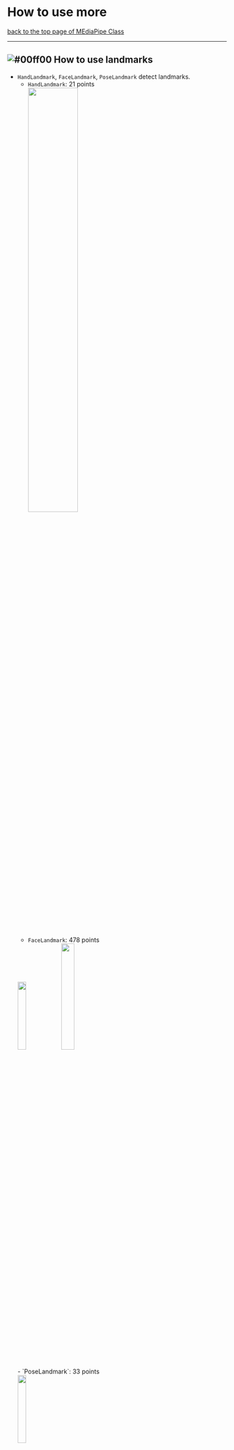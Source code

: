 # How to use more

[back to the top page of MEdiaPipe Class](../README.md)


---
## ![#00ff00](https://via.placeholder.com/15/00ff00/000000?text=+) How to use landmarks
- `HandLandmark`, `FaceLandmark`, `PoseLandmark` detect landmarks.
    - `HandLandmark`: 21 points<br>
    <image src="https://developers.google.com/static/mediapipe/images/solutions/hand-landmarks.png" width="50%" height="50%"><br>
    - `FaceLandmark`: 478 points<br>
    <image src="https://developers.google.com/static/mediapipe/images/solutions/face_landmarker_keypoints.png" width="20%" height="20%">
    <image src="https://user-images.githubusercontent.com/48384506/113843509-dfcd3680-97a8-11eb-8fd5-e16bf48a113b.png" width="25%" height="25%">
    <br>
    - `PoseLandmark`: 33 points<br>
    <image src="https://developers.google.com/static/mediapipe/images/solutions/pose_landmarks_index.png" width="20%" height="20%"><br>
- The following is some examples of how to refer landmarks.
- The following is samples of `hand`, which can be used as is by replacing `Hand` with {`Face`, `Pose`} and `hand` with {`face`, `pose`})

### ![#f03c15](https://via.placeholder.com/15/f03c15/000000?text=+) Abstract
- The detection results of all {hands, faces, poses} are stored in the variable `results`, but its data structure is complex. Therefore, we provide several class variables and getter functions in our mediapipe class.
- After `Hand.detect(frame)`, you can call following class variables and getter functions.
    - `Hand.num_detected_hands`: The number of detected hands (max is `2` in the default setting). If `0`, it's dangerous to continue the process. An error may occur when some referencing.
    - `Hand.num_landmarks`: The number of hand landmarks. Basically, it's `21` in HandLandmark.
    - `landmark_point = Hand.get_landmark(id_hand, id_landmark)`
        - `landmark_point`: The coordinate array of `id_landmark`-th landmark of `id_hand`-th pose. Type is `np.ndarray([x, y, z], dtype=int)`
    - `presence = Hand.get_landmark_presence(id_hand, id_landmark)`: The presence of `id_landmark`-th landmark of `id_hand`-th hand. If low, the validity is low.
    - `visibility = Hand.get_landmark_visibility(id_hand, id_landmark)`: The presence of `id_landmark`-th landmark of `id_hand`{hands, faces, poses}-th hand. If low, the validity is low.
- For other details, please refer to each specification page.
    - [HandLandmark](HandLandmark.md)
    - [HandGestureRecognition](HandGestureRecognition.md)
    - [FaceLandmark](FaceLandmark.md)
    - [PoseLandmark](PoseLandmark.md)

### ![#f03c15](https://via.placeholder.com/15/f03c15/000000?text=+) how to refer the all landmarks
<image src="../image/how2referlmk.jpg" width="30%" height="30%"><br>
- sample code
    ```python
    import os
    os.environ["OPENCV_VIDEOIO_MSMF_ENABLE_HW_TRANSFORMS"] = "0"
    import cv2
    import numpy as np
    import time
    from MediapipeHandLandmark import MediapipeHandLandmark as HandLmk

    device = 0 # cameera device number

    wname = 'MediaPipe HandLandmark'
    cv2.namedWindow(wname, cv2.WINDOW_NORMAL)

    def main():
        # For webcam input:
        global device

        cap = cv2.VideoCapture(device)
        Hand = HandLmk()
        while cap.isOpened():
            ret, frame = cap.read()
            if not ret:
                print("Ignoring empty camera frame.")
                # If loading a video, use 'break' instead of 'continue'.
                continue

            # Flip the image horizontally for a later selfie-view display, and convert
            flipped_frame = cv2.flip(frame, 1)

            results = Hand.detect(flipped_frame)

            # Draw the all landmarks on the image.
            for id_hand in range(Hand.num_detected_hands): # all hands
                for id_lmk in range(Hand.num_landmarks): # all landmarks
                    landmark_point = Hand.get_landmark(id_hand, id_lmk)
                    cv2.circle(flipped_frame, (landmark_point[0], landmark_point[1]), 1, (0, 0, 255), 2)
                    # cv2.circle(flipped_frame, tuple(landmark_point[:2]), 1, (0, 0, 255), 2)

            cv2.imshow(wname, flipped_frame)
            if cv2.waitKey(5) & 0xFF == ord('q'):
                break
        cap.release()

    if __name__ == '__main__':
        main()
    ```
- function sample
    ```python
    def draw_hand_landmarks(image, Hand):
        # Draw the all landmarks on the image.
        for id_hand in range(Hand.num_detected_hands): # all hands
            for id_lmk in range(Hand.num_landmarks): # all landmarks
                landmark_point = Hand.get_landmark(id_hand, id_lmk) # get landmark
                cv2.circle(image, tuple(landmark_point[:2]), 1, (0, 0, 255), 2) # draw landmark
    ```
    ```python
    draw_hand_landmarks(flipped_frame, Hand)
    cv2.imshow(wname, flipped_frame)
    ```


### ![#f03c15](https://via.placeholder.com/15/f03c15/000000?text=+) how to refer only to specific landmarks
- function sample
```python
def draw_hand_landmarks_only_tip(image, Hand):
    # Draw only TIP landmarks on the image.
    id_list_tip = [4, 8, 12, 16, 20]
    for id_hand in range(Hand.num_detected_hands): # all hands
        for id_lmk in id_list_tip: # only TIP landmarks
            landmark_point = Hand.get_landmark(id_hand, id_lmk) # get landmark
            cv2.circle(image, tuple(landmark_point[:2]), 1, (0, 0, 255), 2) # draw landmark
```
### ![#f03c15](https://via.placeholder.com/15/f03c15/000000?text=+) how to make landmark array
- If you want to use the all landmark data as an list for all your processing, the following sample will help.
- function sample
```python
def make_hand_landmarks_array(image, Hand):
    # Draw the all landmarks on the image.
    hand_landmarks = []
    for id_hand in range(Hand.num_detected_hands): # all hands
        landmark_point = []
        for id_lmk in range(Hand.num_landmarks): # all landmarks
            landmark_point.append(Hand.get_landmark(id_hand, id_lmk))
        hand_landmarks.append(landmark_point)
    return hand_landmarks
```
- how to use
```python
# list ----------------------------------------------
hand_landmarks = make_hand_landmarks_array(flipped_frame, Hand)
point1 = hand_landmarks[0][1] # 1-th landmark of 0-th hand
point2 = hand_landmarks[1][1] # 1-th landmark of 1-th hand
vec = point1 - point2 # vector (point2 -> point1)

for hand in hand_landmarks: # all hands
    for landmark in hand: # all landmarks
        cv2.circle(flipped_frame, tuple(landmark[:2]), 1, (0, 0, 255), 2)

id_list_tip = [4, 8, 12, 16, 20]
for hand in hand_landmarks: # all hands
    for index, landmark in enumerate(hand): # all landmarks
        if index in id_list_tip: # only TIP landmarks
            cv2.circle(flipped_frame, tuple(landmark[:2]), 1, (0, 0, 255), 2)
```
```python
# getter --------------------------------------------
point1 = Hand.get_landmark(0, 1)
point2 = Hand.get_landmark(1, 1)
vec = point1 - point2 # vector (point2 -> point1)

for id_hand in range(Hand.num_detected_hands): # all hands
    for id_lmk in range(Hand.num_landmarks): # all landmarks
        landmark_point = Hand.get_landmark(id_hand, id_lmk) # get landmark
        cv2.circle(image, tuple(landmark_point[:2]), 1, (0, 0, 255), 2) # draw landmark

id_list_tip = [4, 8, 12, 16, 20]
for id_hand in range(Hand.num_detected_hands): # all hands
    for id_lmk in id_list_tip: # only TIP landmarks
        landmark_point = Hand.get_landmark(id_hand, id_lmk) # get landmark
        cv2.circle(image, tuple(landmark_point[:2]), 1, (0, 0, 255), 2) # draw landmark
```

### ![#f03c15](https://via.placeholder.com/15/f03c15/000000?text=+) how to calculate the angle between 2 vectors
- function `calc_angle`: calculate the angle between 2 vectors
```python
def calc_angle(v1, v2):
    v1_n = np.linalg.norm(v1)
    v2_n = np.linalg.norm(v2)
    cos_theta = np.inner(v1, v2) / (v1_n * v2_n)
    return np.rad2deg(np.arccos(cos_theta))
```
- :o:[Sample 1] how to check the open/close of the index finger
```python
id_hand = 0
pt_mcp = Hand.get_landmark(id_hand, Hand.INDEX_FINGER_MCP)
pt_pip = Hand.get_landmark(id_hand, Hand.INDEX_FINGER_PIP)
pt_dip = Hand.get_landmark(id_hand, Hand.INDEX_FINGER_DIP)
vec1 = pt_mcp - pt_pip # vector (pip -> mcp)
vec2 = pt_dip - pt_pip # vector (pip -> dip)
if calc_angle(vec1, vec2) > 140:
    print('The index finger is open.')
else:
    print('The index finger is close.')
```
- :o:[Sample 2] how to check the 2d-angle between the vertical upward direction and the direction pointed by the index finger
```python
id_hand = 0
pt_tip = Hand.get_landmark(id_hand, Hand.INDEX_FINGER_TIP)
pt_pip = Hand.get_landmark(id_hand, Hand.INDEX_FINGER_PIP)
vec1 = pt_mcp - pt_pip # vector (pip -> mcp)
vec2 = (0, -1)

angle = calc_angle(vec1[:2], vec2) # vec1 has 3-dimension
if pt_tip[0] - pt_pip[0] < 0:
    angle = 360 - angle
print(angle)
```

---
## ![#00ff00](https://via.placeholder.com/15/00ff00/000000?text=+) Original contents of each class
### ![#f03c15](https://via.placeholder.com/15/f03c15/000000?text=+) `HandLandmark`
- `HandLandmark` can discriminate between left and right hand.
- The following is sample function to draw with different colors for the left and right hands.
#### :o:[Sample] draw with different colors for the left and right hands
- sample function
```python
def draw_hands_with_handedness(image, Hand):
    RIGHT_HAND_COLOR = (0, 255, 0)
    LEFT_HAND_COLOR = (100, 100, 255)

    for id_hand in range(Hand.num_detected_hands):
        handedness = Hand.get_handedness(id_hand)
        score = Hand.get_score_handedness(id_hand)
        wrist_point = Hand.get_landmark(i, 0)

        if handedness == 'Right':
            color = RIGHT_HAND_COLOR
        else:
            color = LEFT_HAND_COLOR

        for id_lmk in range(Hand.num_landmarks):
            landmark_point = Hand.get_landmark(id_hand, id_lmk)
            cv2.circle(image, tuple(landmark_point[:2]), 1, color, 2)

        txt = handedness+'('+'{:#.2f}'.format(score)+')'
        wrist_point_for_text = (wrist_point[0]+self.H_MARGIN, wrist_point[1]+self.V_MARGIN)
        cv2.putText(image, org=wrist_point_for_text, text=txt, fontFace=cv2.FONT_HERSHEY_SIMPLEX, fontScale=self.FONT_SIZE, color=color, thickness=self.FONT_THICKNESS, lineType=cv2.LINE_4)
```

### ![#f03c15](https://via.placeholder.com/15/f03c15/000000?text=+) `FaceLandmark`
- The following is sample to determine `left` or `right` according to the orientation of the face.
- There are several judgment methods, but the simple one is a judgment method that compares the x-coordinates of several landmarks.<br>
    <image src="../image/q2_face.gif" width="30%" height="30%"><br>
#### :o:[Sample] determine `left` or `right` orientation of the face
- sample function
```python
def judge_left_right_with_face(Face, id_face):
    # facial keypoints
    pt_top = Face.get_landmark(id_face, 10)
    pt_bottom = Face.get_landmark(id_face, 152)
    pt_left = Face.get_landmark(id_face, 234)
    pt_right = Face.get_landmark(id_face, 454)
    pt_center = Face.get_landmark(id_face, 0)

    # center of gravity
    pt_cog = np.zeros((3,), dtype=int)
    for id_lmk in range(Face.num_landmarks):
        pt_cog += Face.get_landmark(id_face, id_lmk)
    pt_cog = (pt_cog/Face.num_landmarks).astype(int)

    l = pt_cog[0] - pt_left[0]
    r = pt_right[0] - pt_cog[0]

    if abs(l) > 5*abs(r):
        return 'right'
    elif 5*abs(l) < abs(r):
        return 'left'
    else:
        return ''
```

### ![#f03c15](https://via.placeholder.com/15/f03c15/000000?text=+) `FaceDetection`
- `FaceDetection` detects all faces in the input image and returns the 2d coordinates of the main key points.
    - keypoints
        - `LEFT_EYE = 0`
        - `RIGHT_EYE = 1`
        - `NOSE_TIP = 2`
        - `MOUTH = 3`
        - `LEFT_EYE_TRAGION = 4`
        - `RIGHT_EYE_TRAGION = 5`
#### :o:[Sample] show all keypoint and bounding box
- sample function
```python
def draw_face_keypoints_boundingbox(image, FaceDect)
    for id_face in range(FaceDect.num_detected_faces):
        bx, by, bw, bh = FaceDect.get_bounding_box(id_face)
        cv2.rectangle(image, (bx, by), (bx+bw, by+bh), (255,0,0), 3)
        for id_keypoint in range(FaceDect.num_landmarks):
            keypoint = FaceDect.get_landmark(id_face, id_keypoint)
            cv2.circle(image, tuple(keypoint), thickness, color, radius)
```

### ![#f03c15](https://via.placeholder.com/15/f03c15/000000?text=+) `PoseLandmark`
- `PoseLandmark` frequently produces landmarks of poor quality due to the difficulty of fitting the body into the camera's angle of view. You should be aware of that in your application development.
- `PoseLandmark` also outputs a segmentation mask for each detected person.
#### :o:[Sample 1] calculate center of gravity of only visible landmarks
- sample function
```python
def calc_cog_only_visible(Pose, id_face):
    # center of gravity
    pt_cog_visible = np.zeros((3,), dtype=int)
    cnt = 0
    for id_lmk in range(Pose.num_landmarks):
        if Pose.get_landmark_visibility(id_pose, id_lmk) > 0.5: # only high visibility landmarks
            pt_cog_visible += Pose.get_landmark(id_pose, id_lmk)
            cnt += 1
    return (pt_cog_visible/cnt).astype(int)
```
- you can also use presence score.
```python
if Pose.get_landmark_visibility(id_pose, id_lmk) > 0.5 and Pose.get_landmark_presence(id_pose, id_lmk) > 0.5:
```
#### :o:[Sample 2] determine which hand is up
- Display "right" when you raise your right hand and "left" when you raise your left hand. In addition, display "both" when you raise your both hands.<br>
    <image src="../image/pose_q2-1.png" width="30%" height="30%"> <image src="../image/pose_q2-2.png" width="30%" height="30%"> <image src="../image/pose_q2-3.png" width="30%" height="30%"><br>
- sample function
```python
def judge_hand_up(Pose, id_pose):
    # keypoints
    pt_nose = Pose.get_landmark(id_pose, Pose.NOSE) # 0
    pt_left_index = Pose.get_landmark(id_pose, Pose.LEFT_INDEX) # 19
    pt_right_index = Pose.get_landmark(id_pose, Pose.RIGHT_INDEX) # 20

    if pt_nose[1] > pt_right_index[1] and pt_nose[1] > pt_left_index[1]:
        return 'both'
    elif pt_nose[1] > pt_right_index[1]:
        return 'left'
    elif pt_nose[1] > pt_left_index[1]:
        return 'right'
    else:
        return ''
```
#### :o:[Sample 3] determine `O` or `X` of arm shape
- Make a shape of "O" or "X" with your arm and display it on the screen according to the shape.
- It is possible to judge by comparing the x-coordinate and y-coordinate values between multiple landmarks.<br>
    <image src="../image/pose_q3.gif" width="30%" height="30%">
- sample code
```python
def judge_O_X_with_pose(Pose, id_pose):
    # keypoints of arms
    pt_left_shoulder = Pose.get_landmark(id_pose, Pose.LEFT_SHOLDER) # 11
    pt_right_shoulder = Pose.get_landmark(id_pose, Pose.RIGHT_SHOLDER) # 12
    pt_left_elbow = Pose.get_landmark(id_pose, Pose.LEFT_ELBOW) # 13
    pt_right_elbow = Pose.get_landmark(id_pose, Pose.RIGHT_ELBOW) # 14
    pt_left_wrist = Pose.get_landmark(id_pose, Pose.LEFT_WRIST) # 15
    pt_right_wrist = Pose.get_landmark(id_pose, Pose.RIGHT_WRIST) # 16

    if (pt_right_elbow[1] > pt_left_wrist[1]
        and pt_right_elbow[0] < pt_left_elbow[0]
        and pt_right_elbow[0] < pt_right_wrist[0]
        and pt_left_elbow[1] > pt_right_wrist[1]
        and pt_left_wrist[0] < pt_right_wrist[0]
        ):
        return 'X'
    elif pt_right_shoulder[1] > pt_right_elbow[1] > pt_right_wrist[1]:
        if pt_left_shoulder[1] > pt_left_elbow[1] > pt_left_wrist[1]:
            if pt_right_shoulder[0] < pt_right_wrist[0] < pt_left_wrist[0] < pt_left_shoulder[0]:
                return 'O'
```
#### :o:[Sample 4] show segmentation mask
- The following sample code reduces the brightness outside of the detected person area.
- The pixel value of the segmentation mask represents the confidence score of personhood.
- sample code
```python
def visualize_segmentation_mask(image, Pose, id_pose):
    seg_mask = Pose.get_segmentation_mask(id_pose)
    # all_seg_mask = Pose.get_all_segmentation_masks()

    normalized_seg_mask = seg_mask.astype(float)/np.max(seg_mask) # normalize [0.0, 1.0]
    mask = np.tile(normalized_seg_mask[:,:,None], [1,1,3])*0.7 + 0.3
    return (image * mask).astype(np.uint8)
```

### ![#f03c15](https://via.placeholder.com/15/f03c15/000000?text=+) `ImageSegmentation`
- `ImageSegmentation` returns the segmentation mask. Its pixel value represents the corresponding segmentation ID.
- In the `selfie_multiclass_256x256.tflite` model, it is as follows.
    - `BACKGROUND = 0`
    - `HAIR = 1`
    - `BODY_SKIN = 2`
    - `FACE_SKIN = 3`
    - `CLOTHES = 4`
    - `OTHERS = 5`
#### :o:[Sample] show segmentation mask for selfie
- sample code
    - `ImgSeg`: instance of MediapipeImageSegmentation Class
```python
segmented_masks = ImgSeg.detect(frame)
# face skin pixels have 'True', others have 'False')
face_skin_mask_binary = (segmented_masks == ImgSeg.FACE_SKIN)

# getter (face skin pixels have '255', others have '0')
face_skin_mask = ImgSeg.get_segmentation_mask(ImgSeg.FACE_SKIN)
```
- You can get the confidence for the segmentation mask of each segmentation ID as a mask.
```python
# Range [0.0, 1.0]
face_skin_confidence_mask = ImgSeg.get_confidence_mask(ImgSeg.FACE_SKIN)
```

### ![#f03c15](https://via.placeholder.com/15/f03c15/000000?text=+) `ObjectDetection`
- `ObjectDetection` returns the category name and bounding box of the detected object.
    - [target object list](https://storage.googleapis.com/mediapipe-tasks/object_detector/labelmap.txt)
#### :o:[Sample] show object's name and bounding box
- sample code
```python
def visualize_objectname_boundingbox(image, Obj)
    for id_object in range(Obj.num_detected_objects):
        category_name = Obj.get_category_name(id_object)
        category_score = Obj.get_category_score(id_object)
        bx, by, bw, bh = Obj.get_bounding_box(id_object) # x, y, w, h

        pt_upper_left = (bx, by)
        pt_lower_right = (bx + bw, by + bh)
        cv2.rectangle(image, pt_upper_left, pt_lower_right, (0,255,0), 2)

        txt = category_name+'({:#.2f})'.format(category_score)
        pt_for_text = (bx + 10, by + 30)
        cv2.putText(image, org=pt_for_text, text=txt, fontFace=cv2.FONT_HERSHEY_SIMPLEX, fontScale=1, color=(0,255,0), thickness=2, lineType=cv2.LINE_4)
```
